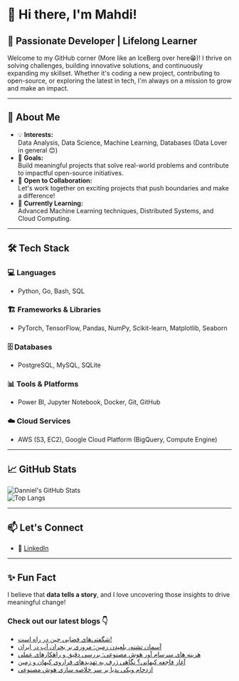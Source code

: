 # 👋 Hi there, I'm Mahdi!

## 🚀 Passionate Developer | Lifelong Learner

Welcome to my GitHub corner (More like an IceBerg over here😁)! I thrive on solving challenges, building innovative solutions, and continuously expanding my skillset. Whether it's coding a new project, contributing to open-source, or exploring the latest in tech, I'm always on a mission to grow and make an impact.

---

## 🌟 About Me

- 💡 **Interests:**  
  Data Analysis, Data Science, Machine Learning, Databases (Data Lover in general 😊)  
- 🎯 **Goals:**  
  Build meaningful projects that solve real-world problems and contribute to impactful open-source initiatives.  
- 🤝 **Open to Collaboration:**  
  Let's work together on exciting projects that push boundaries and make a difference!  
- 🌱 **Currently Learning:**  
  Advanced Machine Learning techniques, Distributed Systems, and Cloud Computing.  

---

## 🛠️ Tech Stack

### 💻 Languages  
- Python, Go, Bash, SQL  

### 🏗️ Frameworks & Libraries  
- PyTorch, TensorFlow, Pandas, NumPy, Scikit-learn, Matplotlib, Seaborn  

### 🗄️ Databases  
- PostgreSQL, MySQL, SQLite  

### 📊 Tools & Platforms  
- Power BI, Jupyter Notebook, Docker, Git, GitHub  

### ☁️ Cloud Services  
- AWS (S3, EC2), Google Cloud Platform (BigQuery, Compute Engine)  

---

## 📈 GitHub Stats  

![Danniel's GitHub Stats](https://github-readme-stats.vercel.app/api?username=Danniel4ev&show_icons=true&theme=radical)  
![Top Langs](https://github-readme-stats.vercel.app/api/top-langs/?username=Danniel4ev&layout=compact&theme=radical)  

---

## 📫 Let's Connect  

- 💼 [LinkedIn](https://www.linkedin.com/in/mahdi-yaghoubi-zadeh-26b442287/)

---

## ✨ Fun Fact  

I believe that **data tells a story**, and I love uncovering those insights to drive meaningful change!



### Check out our latest blogs 👇

<!-- BLOG-POST-LIST:START -->
- [شگفتی‌های فضایی چین در راه است!](https://cyberuni.ir/blog/%D8%B4%DA%AF%D9%81%D8%AA%DB%8C%D9%87%D8%A7%DB%8C-%D9%81%D8%B6%D8%A7%DB%8C%DB%8C-%DA%86%DB%8C%D9%86-%D8%AF%D8%B1-%D8%B1%D8%A7%D9%87-%D8%A7%D8%B3%D8%AA/)
- [آسمان تشنه، بلعیدن زمین: مروری بر بحران آب در ایران](https://cyberuni.ir/blog/%D8%A2%D8%B3%D9%85%D8%A7%D9%86-%D8%AA%D8%B4%D9%86%D9%87-%D8%A8%D9%84%D8%B9%DB%8C%D8%AF%D9%86-%D8%B2%D9%85%DB%8C%D9%86-%D9%85%D8%B1%D9%88%D8%B1%DB%8C-%D8%A8%D8%B1-%D8%A8%D8%AD%D8%B1%D8%A7%D9%86-%D8%A2%D8%A8-%D8%AF%D8%B1-%D8%A7%DB%8C%D8%B1%D8%A7%D9%86/)
- [هزینه های سرسام آور هوش مصنوعی: بررسی دقیق و راهکارهای عملی](https://cyberuni.ir/blog/%D9%87%D8%B2%DB%8C%D9%86%D9%87-%D9%87%D8%A7%DB%8C-%D8%B3%D8%B1%D8%B3%D8%A7%D9%85-%D8%A2%D9%88%D8%B1-%D9%87%D9%88%D8%B4-%D9%85%D8%B5%D9%86%D9%88%D8%B9%DB%8C-%D8%A8%D8%B1%D8%B1%D8%B3%DB%8C-%D8%AF%D9%82%DB%8C%D9%82-%D9%88-%D8%B1%D8%A7%D9%87%DA%A9%D8%A7%D8%B1%D9%87%D8%A7%DB%8C-%D8%B9%D9%85%D9%84%DB%8C/)
- [آغاز فاجعه کیهانی؟ نگاهی ژرف به تهدیدهای فراروی کیهان و زمین](https://cyberuni.ir/blog/%D8%A2%D8%BA%D8%A7%D8%B2-%D9%81%D8%A7%D8%AC%D8%B9%D9%87-%DA%A9%DB%8C%D9%87%D8%A7%D9%86%DB%8C-%D9%86%DA%AF%D8%A7%D9%87%DB%8C-%DA%98%D8%B1%D9%81-%D8%A8%D9%87-%D8%AA%D9%87%D8%AF%DB%8C%D8%AF%D9%87%D8%A7%DB%8C-%D9%81%D8%B1%D8%A7%D8%B1%D9%88%DB%8C-%DA%A9%DB%8C%D9%87%D8%A7%D9%86-%D9%88-%D8%B2%D9%85%DB%8C%D9%86/)
- [ازدحام ویکی پدیا بر سر خلاصه سازی هوش مصنوعی](https://cyberuni.ir/blog/%D8%A7%D8%B2%D8%AF%D8%AD%D8%A7%D9%85-%D9%88%DB%8C%DA%A9%DB%8C-%D9%BE%D8%AF%DB%8C%D8%A7-%D8%A8%D8%B1-%D8%B3%D8%B1-%D8%AE%D9%84%D8%A7%D8%B5%D9%87-%D8%B3%D8%A7%D8%B2%DB%8C-%D9%87%D9%88%D8%B4-%D9%85%D8%B5%D9%86%D9%88%D8%B9%DB%8C/)
<!-- BLOG-POST-LIST:END -->
